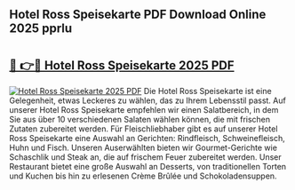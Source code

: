 ## Hotel Ross Speisekarte PDF Download Online 2025 pprlu

# <h2><a href="http://gccb1b.nevu.top/?p=Hotel+Ross+Speisekarte">🔗 👉🔴 Hotel Ross Speisekarte 2025 PDF</a></h2>

[![Hotel Ross Speisekarte 2025 PDF](https://i.imgur.com/dBaPXMq.png)](http://gccb1b.nevu.top/?p=Hotel+Ross+Speisekarte)
Die Hotel Ross Speisekarte ist eine Gelegenheit, etwas Leckeres zu wählen, das zu Ihrem Lebensstil passt. Auf unserer Hotel Ross Speisekarte empfehlen wir einen Salatbereich, in dem Sie aus über 10 verschiedenen Salaten wählen können, die mit frischen Zutaten zubereitet werden. Für Fleischliebhaber gibt es auf unserer Hotel Ross Speisekarte eine Auswahl an Gerichten: Rindfleisch, Schweinefleisch, Huhn und Fisch. Unseren Auserwählten bieten wir Gourmet-Gerichte wie Schaschlik und Steak an, die auf frischem Feuer zubereitet werden. Unser Restaurant bietet eine große Auswahl an Desserts, von traditionellen Torten und Kuchen bis hin zu erlesenen Crème Brûlée und Schokoladensuppen.
